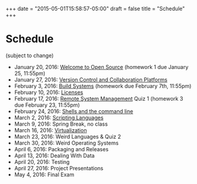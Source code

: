 +++
date = "2015-05-01T15:58:57-05:00"
draft = false
title = "Schedule"
+++

# Schedule

(subject to change)

* January 20, 2016: [Welcome to Open Source](/lectures/welcome/) (homework 1 due January 25, 11:55pm)
* January 27, 2016: [Version Control and Collaboration Platforms](/lectures/version_control/)
* February 3, 2016: [Build Systems](/lectures/build_systems/) (homework due February 7th, 11:55pm)
* February 10, 2016: [Licenses](/lectures/licenses/)
* February 17, 2016: [Remote System Management](/lectures/remote_systems/) Quiz 1 (homework 3 due February 23, 11:55pm)
* February 24, 2016: [Shells and the command line](/lectures/shells/)
* March 2, 2016: [Scripting Languages](/lectures/scripting/)
* March 9, 2016: Spring Break, no class
* March 16, 2016: [Virtualization](/lectures/virtualization)
* March 23, 2016: Weird Languages & Quiz 2
* March 30, 2016: Weird Operating Systems
* April 6, 2016: Packaging and Releases
* April 13, 2016: Dealing With Data
* April 20, 2016: Testing
* April 27, 2016: Project Presentations
* May 4, 2016: Final Exam

